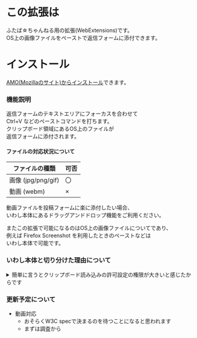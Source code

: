 # この拡張は
ふたば☆ちゃんねる用の拡張(WebExtensions)です。  
OS上の画像ファイルをペーストで返信フォームに添付できます。

# インストール
[AMO(Mozillaのサイト)からインストール](https://addons.mozilla.org/ja/firefox/addon/%E3%81%84%E3%82%8F%E3%81%97-%E3%83%AD%E3%83%BC%E3%82%AB%E3%83%AB%E3%83%95%E3%82%A1%E3%82%A4%E3%83%AB%E3%83%9A%E3%83%BC%E3%82%B9%E3%83%88/)できます。

### 機能説明
返信フォームのテキストエリアにフォーカスを合わせて  
Ctrl+V などのペーストコマンドを打ちます。  
クリップボード領域にあるOS上のファイルが  
返信フォームに添付されます。

#### ファイルの対応状況について

ファイルの種類 | 可否
-|-
画像 (jpg/png/gif) | 〇
動画 (webm) | ×

動画ファイルを投稿フォームに楽に添付したい場合、  
いわし本体にあるドラッグアンドドロップ機能をご利用ください。

またこの拡張で可能になるのはOS上の画像ファイルについてであり、  
例えば Firefox Screenshot を利用したときのペーストなどは  
いわし本体で可能です。  

### いわし本体と切り分けた理由について

<details><summary>簡単に言うとクリップボード読み込みの許可設定の権限が大きいと感じたからです</summary>
「OS上にある画像ファイル」のペーストには  
「クリップボード読み込みの許可設定」  
が必要になります。  
本体に機能を組み込むと広範囲なコードのどこで使われているのか  
わかりづらく、さらに許可設定に戸惑う人もいるかもしれない  
と考え個別の拡張として切り出しました。

</details>

### 更新予定について
- 動画対応
  - おそらくW3C specで決まるのを待つことになると思われます
  - まずは調査から
